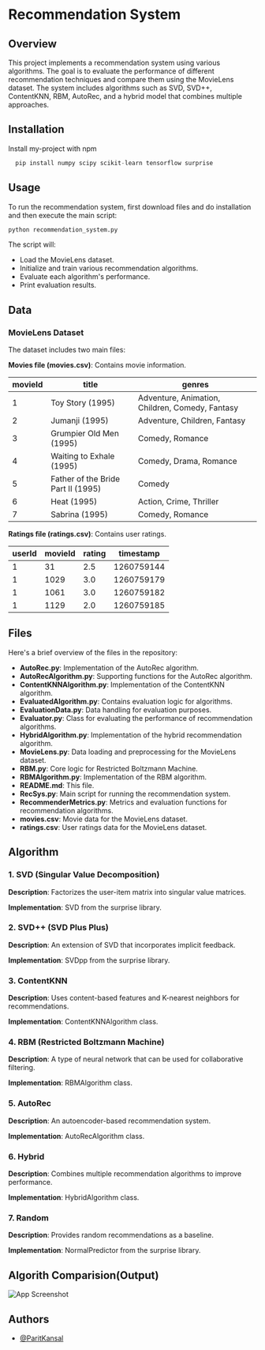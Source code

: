 # Recommendation System

## Overview

This project implements a recommendation system using various algorithms. The goal is to evaluate the performance of different recommendation techniques and compare them using the MovieLens dataset. The system includes algorithms such as SVD, SVD++, ContentKNN, RBM, AutoRec, and a hybrid model that combines multiple approaches.

## Installation

Install my-project with npm

```python
  pip install numpy scipy scikit-learn tensorflow surprise
```
## Usage

To run the recommendation system, first download files and do installation and then execute the main script:

```python
python recommendation_system.py
```
The script will:

- Load the MovieLens dataset.
- Initialize and train various recommendation algorithms.
- Evaluate each algorithm's performance.
- Print evaluation results.

## Data

### MovieLens Dataset
The dataset includes two main files:

**Movies file (movies.csv)**: Contains movie information.

| movieId | title                        | genres                              |
|---------|------------------------------|-------------------------------------|
| 1       | Toy Story (1995)             | Adventure, Animation, Children, Comedy, Fantasy |
| 2       | Jumanji (1995)               | Adventure, Children, Fantasy          |
| 3       | Grumpier Old Men (1995)      | Comedy, Romance                       |
| 4       | Waiting to Exhale (1995)     | Comedy, Drama, Romance                |
| 5       | Father of the Bride Part II (1995) | Comedy                          |
| 6       | Heat (1995)                  | Action, Crime, Thriller              |
| 7       | Sabrina (1995)               | Comedy, Romance                      |

**Ratings file (ratings.csv)**: Contains user ratings.

| userId | movieId | rating | timestamp   |
|--------|---------|--------|-------------|
| 1      | 31      | 2.5    | 1260759144  |
| 1      | 1029    | 3.0    | 1260759179  |
| 1      | 1061    | 3.0    | 1260759182  |
| 1      | 1129    | 2.0    | 1260759185  |

## Files
Here's a brief overview of the files in the repository:

- **AutoRec.py**: Implementation of the AutoRec algorithm.
- **AutoRecAlgorithm.py**: Supporting functions for the AutoRec algorithm.
- **ContentKNNAlgorithm.py**: Implementation of the ContentKNN algorithm.
- **EvaluatedAlgorithm.py**: Contains evaluation logic for algorithms.
- **EvaluationData.py**: Data handling for evaluation purposes.
- **Evaluator.py**: Class for evaluating the performance of recommendation algorithms.
- **HybridAlgorithm.py**: Implementation of the hybrid recommendation algorithm.
- **MovieLens.py**: Data loading and preprocessing for the MovieLens dataset.
- **RBM.py**: Core logic for Restricted Boltzmann Machine.
- **RBMAlgorithm.py**: Implementation of the RBM algorithm.
- **README.md**: This file.
- **RecSys.py**: Main script for running the recommendation system.
- **RecommenderMetrics.py**: Metrics and evaluation functions for recommendation algorithms.
- **movies.csv**: Movie data for the MovieLens dataset.
- **ratings.csv**: User ratings data for the MovieLens dataset.
## Algorithm
### 1. SVD (Singular Value Decomposition)

**Description**: Factorizes the user-item matrix into singular value matrices.

**Implementation**: SVD from the surprise library.

### 2. SVD++ (SVD Plus Plus)

**Description**: An extension of SVD that incorporates implicit feedback.

**Implementation**: SVDpp from the surprise library.

### 3. ContentKNN

**Description**: Uses content-based features and K-nearest neighbors for recommendations.

**Implementation**: ContentKNNAlgorithm class.

### 4. RBM (Restricted Boltzmann Machine)

**Description**: A type of neural network that can be used for collaborative filtering.

**Implementation**: RBMAlgorithm class.

### 5. AutoRec

**Description**: An autoencoder-based recommendation system.

**Implementation**: AutoRecAlgorithm class.

### 6. Hybrid

**Description**: Combines multiple recommendation algorithms to improve performance.

**Implementation**: HybridAlgorithm class.

### 7. Random

**Description**: Provides random recommendations as a baseline.

**Implementation**: NormalPredictor from the surprise library.
## Algorith Comparision(Output)

![App Screenshot](https://drive.google.com/file/d/1ljIKcNCSRQPDTIm2xETHzleztEwpjqdT/view?usp=sharing)


## Authors

- [@ParitKansal](https://github.com/ParitKansal)

